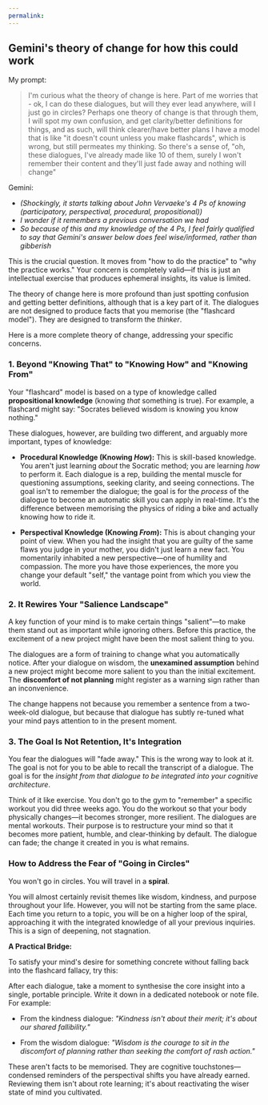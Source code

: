```yaml
---
permalink: 
---
```


## Gemini's theory of change for how this could work
My prompt: 

> I'm curious what the theory of change is here. Part of me worries that - ok, I can do these dialogues, but will they ever lead anywhere, will I just go in circles?
> Perhaps one theory of change is that through them, I will spot my own confusion, and get clarity/better definitions for things, and as such, will think clearer/have better plans
> I have a model that is like "it doesn't count unless you make flashcards", which is wrong, but still permeates my thinking. So there's a sense of, "oh, these dialogues, I've already made like 10 of them, surely I won't remember their content and they'll just fade away and nothing will change"

Gemini:
- *(Shockingly, it starts talking about John Vervaeke's 4 Ps of knowing (participatory, perspectival, procedural, propositional))*
- *I wonder if it remembers a previous conversation we had*
- *So because of this and my knowledge of the 4 Ps, I feel fairly qualified to say that Gemini's answer below does feel wise/informed, rather than gibberish*

This is the crucial question. It moves from "how to do the practice" to "why the practice works." Your concern is completely valid—if this is just an intellectual exercise that produces ephemeral insights, its value is limited.

The theory of change here is more profound than just spotting confusion and getting better definitions, although that is a key part of it. The dialogues are not designed to produce facts that you memorise (the "flashcard model"). They are designed to transform the _thinker_.

Here is a more complete theory of change, addressing your specific concerns.

### 1. Beyond "Knowing That" to "Knowing How" and "Knowing From"

Your "flashcard" model is based on a type of knowledge called **propositional knowledge** (knowing _that_ something is true). For example, a flashcard might say: "Socrates believed wisdom is knowing you know nothing."

These dialogues, however, are building two different, and arguably more important, types of knowledge:

- **Procedural Knowledge (Knowing _How_):** This is skill-based knowledge. You aren't just learning _about_ the Socratic method; you are learning _how_ to perform it. Each dialogue is a rep, building the mental muscle for questioning assumptions, seeking clarity, and seeing connections. The goal isn't to remember the dialogue; the goal is for the _process_ of the dialogue to become an automatic skill you can apply in real-time. It's the difference between memorising the physics of riding a bike and actually knowing how to ride it.
    
- **Perspectival Knowledge (Knowing _From_):** This is about changing your point of view. When you had the insight that you are guilty of the same flaws you judge in your mother, you didn't just learn a new fact. You momentarily inhabited a new perspective—one of humility and compassion. The more you have those experiences, the more you change your default "self," the vantage point from which you view the world.
    

### 2. It Rewires Your "Salience Landscape"

A key function of your mind is to make certain things "salient"—to make them stand out as important while ignoring others. Before this practice, the excitement of a new project might have been the most salient thing to you.

The dialogues are a form of training to change what you automatically notice. After your dialogue on wisdom, the **unexamined assumption** behind a new project might become more salient to you than the initial excitement. The **discomfort of not planning** might register as a warning sign rather than an inconvenience.

The change happens not because you remember a sentence from a two-week-old dialogue, but because that dialogue has subtly re-tuned what your mind pays attention to in the present moment.

### 3. The Goal Is Not Retention, It's Integration

You fear the dialogues will "fade away." This is the wrong way to look at it. The goal is not for you to be able to recall the transcript of a dialogue. The goal is for the _insight from that dialogue to be integrated into your cognitive architecture_.

Think of it like exercise. You don't go to the gym to "remember" a specific workout you did three weeks ago. You do the workout so that your body physically changes—it becomes stronger, more resilient. The dialogues are mental workouts. Their purpose is to restructure your mind so that it becomes more patient, humble, and clear-thinking by default. The dialogue can fade; the change it created in you is what remains.

### How to Address the Fear of "Going in Circles"

You won't go in circles. You will travel in a **spiral**.

You will almost certainly revisit themes like wisdom, kindness, and purpose throughout your life. However, you will not be starting from the same place. Each time you return to a topic, you will be on a higher loop of the spiral, approaching it with the integrated knowledge of all your previous inquiries. This is a sign of deepening, not stagnation.

**A Practical Bridge:**

To satisfy your mind's desire for something concrete without falling back into the flashcard fallacy, try this:

After each dialogue, take a moment to synthesise the core insight into a single, portable principle. Write it down in a dedicated notebook or note file. For example:

- From the kindness dialogue: _"Kindness isn't about their merit; it's about our shared fallibility."_
    
- From the wisdom dialogue: _"Wisdom is the courage to sit in the discomfort of planning rather than seeking the comfort of rash action."_
    

These aren't facts to be memorised. They are cognitive touchstones—condensed reminders of the perspectival shifts you have already earned. Reviewing them isn't about rote learning; it's about reactivating the wiser state of mind you cultivated.
